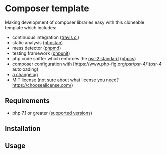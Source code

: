 # Composer template
Making development of composer libraries easy with this cloneable template which includes:

- continuous integration ([travis ci](https://travis-ci.org/))
- static analysis ([phpstan](https://github.com/phpstan/phpstan))
- mess detector ([phpmd](https://phpmd.org/))
- testing framework ([phpunit](https://phpunit.de/))
- php code sniffer which enforces the [psr-2 standard](https://www.php-fig.org/psr/psr-2/) ([phpcs](https://github.com/squizlabs/PHP_CodeSniffer))
- composer configuration with [https://www.php-fig.org/psr/psr-4/](psr-4 autoloading)
- [a changelog](https://keepachangelog.com/en/1.0.0/)
- MIT license (not sure about what license you need? https://choosealicense.com/)

## Requirements
- php 7.1 or greater ([supported versions](http://php.net/supported-versions.php))

## Installation

## Usage
